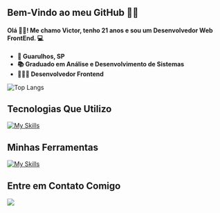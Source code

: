 <h2>Bem-Vindo ao meu GitHub ✌🏽</h2>
<h4>Olá 👋🏻! Me chamo Victor, tenho 21 anos e sou um Desenvolvedor Web FrontEnd. 💻  </h4>
<ul>
  <li><strong>📌 Guarulhos, SP</strong></li>
  <li><strong>📚 Graduado em Análise e Desenvolvimento de Sistemas</strong> </li>
  <li><strong>👨🏻‍💻 Desenvolvedor Frontend</strong></li>
</ul>

![Top Langs](https://github-readme-stats.vercel.app/api/top-langs/?username=victorsantana03&layout=compact)

## Tecnologias Que Utilizo
[![My Skills](https://skillicons.dev/icons?i=js,react,html,css,nodejs,tailwind,git,py)](https://skillicons.dev)

## Minhas Ferramentas
[![My Skills](https://skillicons.dev/icons?i=vscode,windows,vite,pycharm,netlify,github,figma,notion)](https://skillicons.dev)

## Entre em Contato Comigo
<div>
  <a href="//www.linkedin.com/in/victor-alves-santana-111440196"><img src="https://img.shields.io/badge/LinkedIn-0077B5?style=for-the-badge&logo=linkedin&logoColor=white">
</div>
